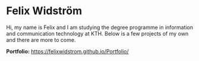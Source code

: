 # Felix Widström

Hi, my name is Felix and I am studying the degree programme in information and communication technology at KTH. Below is a few projects of my own and there are more to come.

**Portfolio:** https://felixwidstrom.github.io/Portfolio/
